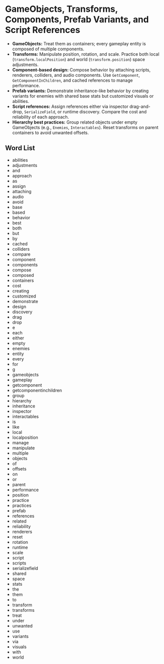 # GameObjects, Transforms, Components, Prefab Variants, and Script References
- **GameObjects:** Treat them as containers; every gameplay entity is composed of multiple components.
- **Transforms:** Manipulate position, rotation, and scale. Practice both local (`transform.localPosition`) and world (`transform.position`) space adjustments.
- **Component-based design:** Compose behavior by attaching scripts, renderers, colliders, and audio components. Use `GetComponent`, `GetComponentInChildren`, and cached references to manage performance.
- **Prefab variants:** Demonstrate inheritance-like behavior by creating variants for enemies with shared base stats but customized visuals or abilities.
- **Script references:** Assign references either via inspector drag-and-drop, `SerializeField`, or runtime discovery. Compare the cost and reliability of each approach.
- **Hierarchy best practices:** Group related objects under empty GameObjects (e.g., `Enemies`, `Interactables`). Reset transforms on parent containers to avoid unwanted offsets.

## Word List
- abilities
- adjustments
- and
- approach
- as
- assign
- attaching
- audio
- avoid
- base
- based
- behavior
- best
- both
- but
- by
- cached
- colliders
- compare
- component
- components
- compose
- composed
- containers
- cost
- creating
- customized
- demonstrate
- design
- discovery
- drag
- drop
- e
- each
- either
- empty
- enemies
- entity
- every
- for
- g
- gameobjects
- gameplay
- getcomponent
- getcomponentinchildren
- group
- hierarchy
- inheritance
- inspector
- interactables
- is
- like
- local
- localposition
- manage
- manipulate
- multiple
- objects
- of
- offsets
- on
- or
- parent
- performance
- position
- practice
- practices
- prefab
- references
- related
- reliability
- renderers
- reset
- rotation
- runtime
- scale
- script
- scripts
- serializefield
- shared
- space
- stats
- the
- them
- to
- transform
- transforms
- treat
- under
- unwanted
- use
- variants
- via
- visuals
- with
- world
